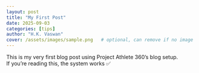 ```yaml
---
layout: post
title: "My First Post"
date: 2025-09-03
categories: [tips]
author: "H.K. Vaswan"
cover: /assets/images/sample.png   # optional, can remove if no image
---
```


This is my very first blog post using Project Athlete 360’s blog setup.  
If you’re reading this, the system works ✅

